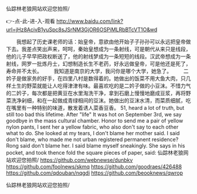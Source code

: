 
仙踪林老狼网站欢迎您拍照/




👉-点-此-进-入-观看  http://www.baidu.com/link?url=jHz8AcivB1yuSpc8sJSrNM3GjOR6OSPiMLRbBTcVT1O&wd




　　我想起了历史课老师的话：始皇帝，意欲由他开始子子孙孙可以永远把皇帝做下去。我差点笑出声来，呵呵，秦始皇想成为一条射线，可是朝代从来只是线段，他的儿子早早把政权断送了，他的射线梦成为一条短短的线段。汉武帝想成为一条射线，网罗一批炼丹士，幻想制造长生不老药，好永远做皇帝，可是他还是死了，寿命并不太长。
　　我知道是南京的大学，我问你是哪个大学，她急了。
　　二妗子是做家务的好手，在四里八村是数得着的。她做出的饭菜不用大鱼大肉，只几样土生的野菜就能让人吃得津津有味。最喜欢吃的是二妗子做的小豆沫。不惜力气的二妗子，每次都是把黄豆在水里淘洗干净，拿到石磨上慢慢地磨成豆浆，再将野菜洗净剁细，和在一起做成青绿相间的豆沫。她做出的豆沫水清，而菜质细腻，吃在嘴里有一种特别的味道，散发着诱人菜香豆香。
51, heard a lot of truth, but still too bad this lifetime.
After "life"
It was hot on September 3rd, we say goodbye in the mass cultural chamber.
Honor to send me a pair of yellow nylon pants, I sent her a yellow fabric, who also don't say to each other what to do.
She looked at my tears, I don't blame her mother said.
I said don't blame, who made me not urban registered permanent residence?
Rong said don't blame her.
I said blame myself sneakingly.
She says in his pocket, and took thence fold the square pieces of paper, said:
仙踪林老狼网站欢迎您拍照/ https://github.com/webnewse/dunbkv
https://github.com/foolnews/skmq
https://github.com/goodraes/426488
https://github.com/qdouban/nqgdi
https://github.com/beooknews/qwrop





仙踪林老狼网站欢迎您拍照/
